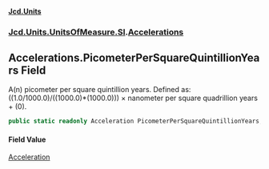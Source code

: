 #### [Jcd.Units](index.md 'index')
### [Jcd.Units.UnitsOfMeasure.SI](Jcd.Units.UnitsOfMeasure.SI.md 'Jcd.Units.UnitsOfMeasure.SI').[Accelerations](Accelerations.md 'Jcd.Units.UnitsOfMeasure.SI.Accelerations')

## Accelerations.PicometerPerSquareQuintillionYears Field

A(n) picometer per square quintillion years. Defined as: ((1.0/1000.0)/((1000.0)*(1000.0))) × nanometer per square quadrillion years + (0).

```csharp
public static readonly Acceleration PicometerPerSquareQuintillionYears;
```

#### Field Value
[Acceleration](Acceleration.md 'Jcd.Units.UnitTypes.Acceleration')